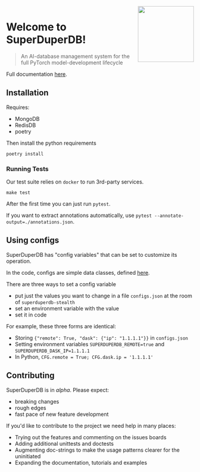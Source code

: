 <a href="https://www.superduperdb.com">
  <img
    src="https://raw.githubusercontent.com/superduperdb/superduperdb-stealth/img/symbol_purple.png"
    width="150"
    align="right"
    />
</a>

# Welcome to SuperDuperDB!


> An AI-database management system for the full PyTorch model-development lifecycle

Full documentation [here](https://superduperdb.github.io/superduperdb).

## Installation

Requires:

- MongoDB
- RedisDB
- poetry

Then install the python requirements

```
poetry install
```

### Running Tests

Our test suite relies on `docker` to run 3rd-party services.

```shell
make test
```

After the first time you can just run `pytest`.

If you want to extract annotations automatically, use `pytest
--annotate-output=./annotations.json`.

## Using configs

SuperDuperDB has "config variables" that can be set to customize its operation.

In the code, configs are simple data classes, defined [here](https://github.com/SuperDuperDB/superduperdb-stealth/blob/main/superduperdb/misc/config.py).

There are three ways to set a config variable

* put just the values you want to change in a file `configs.json` at the room of `superduperdb-stealth`
* set an environment variable with the value
* set it in code

For example, these three forms are identical:

* Storing `{"remote": True, "dask": {"ip": "1.1.1.1"}}` in `configs.json`
* Setting environment variables `SUPERDUPERDB_REMOTE=true` and
  `SUPERDUPERDB_DASK_IP=1.1.1.1`
* In Python, `CFG.remote = True; CFG.dask.ip = '1.1.1.1'`

## Contributing

SuperDuperDB is in *alpha*. Please expect:

- breaking changes
- rough edges
- fast pace of new feature development

If you'd like to contribute to the project we need help in many places:

- Trying out the features and commenting on the issues boards
- Adding additional unittests and doctests
- Augmenting doc-strings to make the usage patterns clearer for the uninitiated
- Expanding the documentation, tutorials and examples

